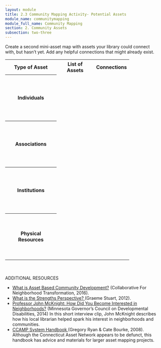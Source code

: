 ```yaml
---
layout: module
title: 2.3 Community Mapping Activity- Potential Assets
module_name: communitymapping
module_full_name: Community Mapping
section: 2. Community Assets
subsection: two-three
---
```


Create a second mini-asset map with assets your library could connect with, but hasn’t yet. Add any helpful connections that might already exist. 

<table style="width:80%">
<tr><th>Type of Asset</th><th>List of Assets</th><th>Connections</th></tr>
<tr height="150px"><th>Individuals</th><td></td><td></td></tr>
<tr height="150px"><th>Associations</th><td></td><td></td></tr>
<tr height="150px"><th>Institutions</th><td></td><td></td></tr>
<tr height="150px"><th>Physical Resources</th><td></td><td></td></tr>
</table>
<br>
<br>

<div class="explanatory">
  <span class="box-title">ADDITIONAL RESOURCES</span>
  <ul>

<li><a href="https://resources.depaul.edu/abcd-institute/resources/Documents/WhatisAssetBasedCommunityDevelopment.pdf" target="_blank">What is Asset Based Community Development?</a> (Collaborative For Neighborhood Transformation, 2016)</a>.</li>

<li><a href="https://sustainingcommunity.wordpress.com/2012/05/30/what-is-the-strengths-perspective/" target="_blank">What is the Strengths Perspective? </a> (Graeme Stuart, 2012).</li>

<li><a href="https://www.youtube.com/watch?v=LW-XOqsOzuE&feature=youtu.be" target="_blank">Professor John McKnight: How Did You Become Interested in Neighborhoods?</a> (Minnesota Governor’s Council on Developmental Disabilities, 2014) In this short interview clip, John McKnight describes how his local librarian helped spark his interest in neighborhoods and communities.</li>

<li><a href="http://www.nurturedevelopment.org/wp-content/uploads/2016/01/Asset-Mapping-CCAMP_System_Handbook.pdf" target="_blank">CCAMP System Handbook </a> (Gregory Ryan & Cate Bourke, 2008). Although the Connecticut Asset Network appears to be defunct, this handbook has advice and materials for larger asset mapping projects.</li>
 </ul>
 </div>
